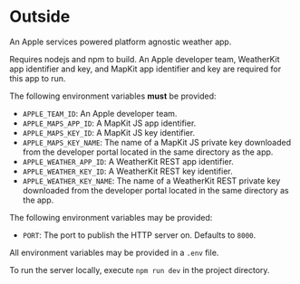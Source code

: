 # Outside

An Apple services powered platform agnostic weather app.

Requires nodejs and npm to build. An Apple developer team, WeatherKit app identifier and key, and MapKit app identifier and key are required for this app to run.

The following environment variables __must__ be provided:

- `APPLE_TEAM_ID`: An Apple developer team.
- `APPLE_MAPS_APP_ID`: A MapKit JS app identifier.
- `APPLE_MAPS_KEY_ID`: A MapKit JS key identifier.
- `APPLE_MAPS_KEY_NAME`: The name of a MapKit JS private key downloaded from the developer portal located in the same directory as the app.
- `APPLE_WEATHER_APP_ID`: A WeatherKit REST app identifier.
- `APPLE_WEATHER_KEY_ID`: A WeatherKit REST key identifier.
- `APPLE_WEATHER_KEY_NAME`: The name of a WeatherKit REST private key downloaded from the developer portal located in the same directory as the app.

The following environment variables may be provided:

- `PORT`: The port to publish the HTTP server on. Defaults to `8000`.

All environment variables may be provided in a `.env` file.

To run the server locally, execute `npm run dev` in the project directory.
